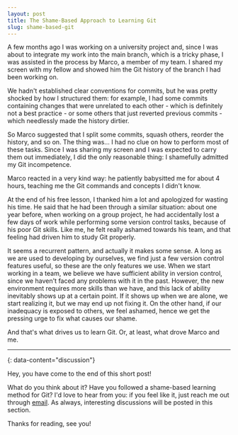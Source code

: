 ```yaml
---
layout: post
title: The Shame-Based Approach to Learning Git
slug: shame-based-git
---
```


A few months ago I was working on a university project and, since I was about to integrate my work into the main branch, which is a tricky phase, I was assisted in the process by Marco, a member of my team. I shared my screen with my fellow and showed him the Git history of the branch I had been working on.
 
We hadn't established clear conventions for commits, but he was pretty shocked by how I structured them: for example, I had some commits containing changes that were unrelated to each other - which is definitely not a best practice - or some others that just reverted previous commits - which needlessly made the history dirtier.
 
So Marco suggested that I split some commits, squash others, reorder the history, and so on. The thing was... I had no clue on how to perform most of these tasks. Since I was sharing my screen and I was expected to carry them out immediately, I did the only reasonable thing: I shamefully admitted my Git incompetence.
 
Marco reacted in a very kind way: he patiently babysitted me for about 4 hours, teaching me the Git commands and concepts I didn't know.
 
At the end of his free lesson, I thanked him a lot and apologized for wasting his time. He said that he had been through a similar situation: about one year before, when working on a group project, he had accidentally lost a few days of work while performing some version control tasks, because of his poor Git skills. Like me, he felt really ashamed towards his team, and that feeling had driven him to study Git properly.
 
It seems a recurrent pattern, and actually it makes some sense. A long as we are used to developing by ourselves, we find just a few version control features useful, so these are the only features we use. When we start working in a team, we believe we have sufficient ability in version control, since we haven't faced any problems with it in the past. However, the new environment requires more skills than we have, and this lack of ability inevitably shows up at a certain point. If it shows up when we are alone, we start realizing it, but we may end up not fixing it. On the other hand, if our inadequacy is exposed to others, we feel ashamed, hence we get the pressing urge to fix what causes our shame.
 
And that's what drives us to learn Git. Or, at least, what drove Marco and me.

---
{: data-content="discussion"}

Hey, you have come to the end of this short post!

What do you think about it? Have you followed a shame-based learning method for Git? I'd love to hear from you: if you feel like it, just reach me out through [email](mailto:riccardo.graziosi97@gmail.com). As always, interesting discussions will be posted in this section.

Thanks for reading, see you!